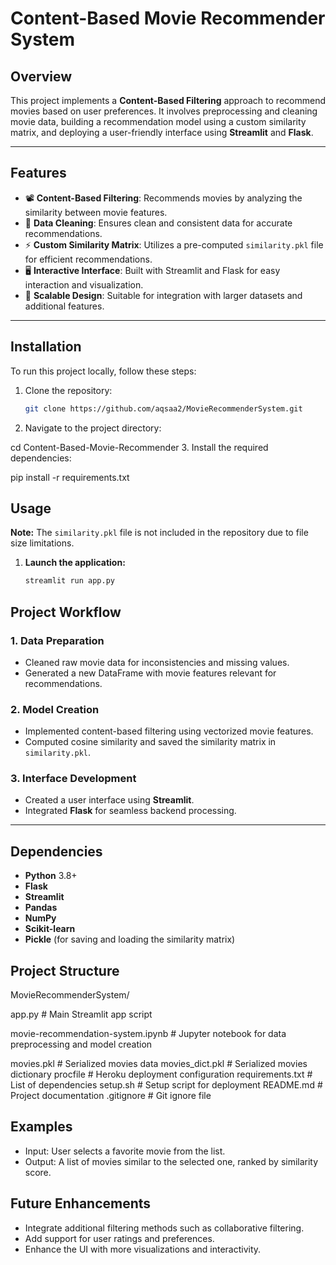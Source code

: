 # Content-Based Movie Recommender System

## Overview
This project implements a **Content-Based Filtering** approach to recommend movies based on user preferences. It involves preprocessing and cleaning movie data, building a recommendation model using a custom similarity matrix, and deploying a user-friendly interface using **Streamlit** and **Flask**.

---

## Features
- 📽️ **Content-Based Filtering**: Recommends movies by analyzing the similarity between movie features.
- 🧹 **Data Cleaning**: Ensures clean and consistent data for accurate recommendations.
- ⚡ **Custom Similarity Matrix**: Utilizes a pre-computed `similarity.pkl` file for efficient recommendations.
- 🖥️ **Interactive Interface**: Built with Streamlit and Flask for easy interaction and visualization.
- 🚀 **Scalable Design**: Suitable for integration with larger datasets and additional features.

---

## Installation
To run this project locally, follow these steps:

1. Clone the repository:
   ```bash
   git clone https://github.com/aqsaa2/MovieRecommenderSystem.git
2. Navigate to the project directory:
   
 cd Content-Based-Movie-Recommender
3. Install the required dependencies:

pip install -r requirements.txt

## Usage

**Note:** The `similarity.pkl` file is not included in the repository due to file size limitations.
1. **Launch the application:**
   ```bash
   streamlit run app.py
## Project Workflow

### **1. Data Preparation**
- Cleaned raw movie data for inconsistencies and missing values.
- Generated a new DataFrame with movie features relevant for recommendations.

### **2. Model Creation**
- Implemented content-based filtering using vectorized movie features.
- Computed cosine similarity and saved the similarity matrix in `similarity.pkl`.

### **3. Interface Development**
- Created a user interface using **Streamlit**.
- Integrated **Flask** for seamless backend processing.

---

## **Dependencies**
- **Python** 3.8+
- **Flask**
- **Streamlit**
- **Pandas**
- **NumPy**
- **Scikit-learn**
- **Pickle** (for saving and loading the similarity matrix)


## Project Structure
MovieRecommenderSystem/

 app.py # Main Streamlit app script 
 
 movie-recommendation-system.ipynb # Jupyter notebook for data preprocessing and model creation 
 
 movies.pkl # Serialized movies data 
 movies_dict.pkl # Serialized movies dictionary 
 procfile # Heroku deployment configuration 
 requirements.txt # List of dependencies 
 setup.sh # Setup script for deployment 
 README.md # Project documentation 
 .gitignore # Git ignore file

## Examples
- Input: User selects a favorite movie from the list.
- Output: A list of movies similar to the selected one, ranked by similarity score.

## Future Enhancements
- Integrate additional filtering methods such as collaborative filtering.
- Add support for user ratings and preferences.
- Enhance the UI with more visualizations and interactivity.


